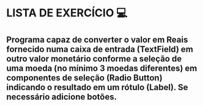 # LISTA DE EXERCÍCIO  :computer:

## Programa capaz de converter o valor em Reais fornecido numa caixa de entrada (TextField) em outro valor monetário conforme a seleção de uma moeda (no mínimo 3 moedas diferentes) em componentes de seleção (Radio Button) indicando o resultado em um rótulo (Label). Se necessário adicione botões.







